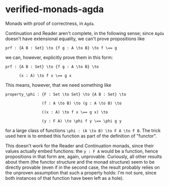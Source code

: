 # verified-monads-agda
Monads with proof of correctness, in `Agda`.

Continuation and Reader aren't complete, in the following sense; since `Agda` doesn't have extensional equality, we can't prove propositions like

`prf : {A B : Set} \to {f g : A \to B} \to f \== g`

we can, however, explicitly prove them in this form:

`prf : {A B : Set} \to {f g : A \to B} \to`

`      (x : A) \to f x \== g x`

This means, however, that we need something like

`property_\phi : {F : Set \to Set} \to {A B : Set} \to`

`                (f : A \to B) \to (g : A \to B) \to`

`                ((x : A) \to f x \== g x) \to`

`                (y : F A) \to \phi f y \== \phi g y`
				 
for a large class of functions `\phi : (A \to B) \to F A \to F B`.
The trick used here is to embed this function as part of the definition of "functor".

This doesn't work for the Reader and Continuation monads, since their values actually embed functions: the `y : F A` would be a function, hence propositions in that form are, again, unprovable. Curiously, all other results about them (the functor structure and the monad structure) seem to be directly provable (even if in the second case, the result probably relies on the unproven assumption that such a property holds: I'm not sure, since both instances of that function
have been left as a hole).

